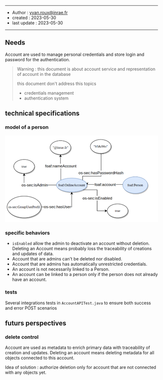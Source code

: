 ******
* Author : yvan.roux@inrae.fr
* created : 2023-05-30
* last update : 2023-05-30
******

## Needs

Account are used to manage personal credentials and store login and password for the authentication.

> Warning : this document is about account service and representation of account in the database
> 
> this document don't address this topics
> - credentials management
> - authentication system

## technical specifications

### model of a person
![data model of an account](img/account_data_model.png)

### specific behaviors
- `isEnabled` allow the admin to deactivate an account without deletion. Deleting an Account means probably loss the traceability of creations and updates of data.
- Account that are admins can't be deleted nor disabled.
- Account that are admins has automatically unrestricted credentials.
- An account is not necessarily linked to a Person.
- An account can be linked to a person only if the person does not already have an account.

### tests
Several integrations tests in `AccountAPITest.java` to ensure both success and error POST scenarios


## futurs perspectives

### delete control
Account are used as metadata to enrich primary data with traceability of creation and updates.
Deleting an account means deleting metadata for all objects connected to this account.

Idea of solution : authorize deletion only for account that are not connected with any objects yet.
